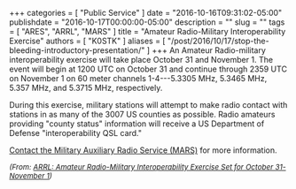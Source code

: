 +++
categories = [ "Public Service" ]
date = "2016-10-16T09:31:02-05:00"
publishdate = "2016-10-17T00:00:00-05:00"
description = ""
slug = ""
tags = [ "ARES", "ARRL", "MARS" ]
title = "Amateur Radio-Military Interoperability Exercise"
authors = [ "K0STK" ]
aliases = [ "/post/2016/10/17/stop-the-bleeding-introductory-presentation/"
]
+++
An Amateur Radio-military interoperability exercise will take place October 31
and November 1. The event will begin at 1200 UTC on October 31 and continue
through 2359 UTC on November 1 on 60 meter channels 1-4---5.3305 MHz,
5.3465 MHz, 5.357 MHz, and 5.3715 MHz, respectively.

During this exercise, military stations will attempt to make radio contact
with stations in as many of the 3007 US counties as possible. Radio amateurs
providing "county status" information will receive a US Department of
Defense "interoperability QSL card."

[Contact the Military Auxiliary Radio Service (MARS)](mars.exercises@gmail.com)
for more information.

<span style="font-size:small;">*(From: [ARRL: Amateur Radio-Military Interoperability Exercise Set for October 31-November 1](http://www.arrl.org/news/amateur-radio-military-interoperability-exercise-set-for-october-31-november-1))*</span>
<!--more-->
